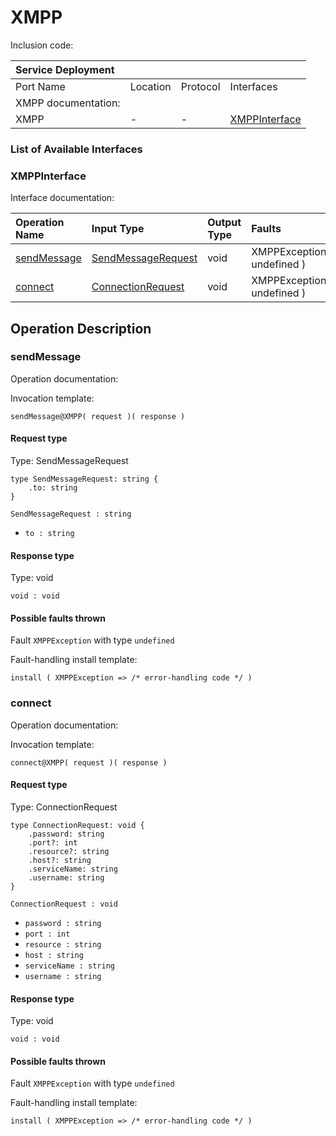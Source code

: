 <!-- cSpell:disable -->
<!-- markdownlint-disable -->
<!-- editorconfig-checker-disable -->
# XMPP

Inclusion code:

| Service Deployment  |          |          |                                        |
|:--------------------|:---------|:---------|:---------------------------------------|
| Port Name           | Location | Protocol | Interfaces                             |
| XMPP documentation: |          |          |                                        |
| XMPP                | -        | -        | [XMPPInterface](xmpp.md#XMPPInterface) |

### List of Available Interfaces

### XMPPInterface <a id="XMPPInterface"></a>

Interface documentation:

| Operation Name                     | Input Type                                       | Output Type | Faults                       |
|:-----------------------------------|:-------------------------------------------------|:------------|:-----------------------------|
| [sendMessage](xmpp.md#sendMessage) | [SendMessageRequest](xmpp.md#SendMessageRequest) | void        | XMPPException\( undefined \) |
| [connect](xmpp.md#connect)         | [ConnectionRequest](xmpp.md#ConnectionRequest)   | void        | XMPPException\( undefined \) |

## Operation Description

### sendMessage <a id="sendMessage"></a>

Operation documentation:

Invocation template:

```jolie
sendMessage@XMPP( request )( response )
```

#### Request type <a id="SendMessageRequest"></a>

Type: SendMessageRequest

```jolie
type SendMessageRequest: string {
    .to: string
}
```

`SendMessageRequest : string`

* `to : string`

#### Response type

Type: void

`void : void`

#### Possible faults thrown

Fault `XMPPException` with type `undefined`

Fault-handling install template:

```jolie
install ( XMPPException => /* error-handling code */ )
```

### connect <a id="connect"></a>

Operation documentation:

Invocation template:

```jolie
connect@XMPP( request )( response )
```

#### Request type <a id="ConnectionRequest"></a>

Type: ConnectionRequest

```jolie
type ConnectionRequest: void {
    .password: string
    .port?: int
    .resource?: string
    .host?: string
    .serviceName: string
    .username: string
}
```

`ConnectionRequest : void`

* `password : string`
* `port : int`
* `resource : string`
* `host : string`
* `serviceName : string`
* `username : string`

#### Response type

Type: void

`void : void`

#### Possible faults thrown

Fault `XMPPException` with type `undefined`

Fault-handling install template:

```jolie
install ( XMPPException => /* error-handling code */ )
```
